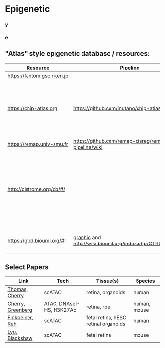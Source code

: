 # Epigenetic
###  y
###  e

## "Atlas" style epigenetic database / resources:

| Resource | Pipeline | Notes
| --------- | -------- | ------ 
| https://fantom.gsc.riken.jp  | | Fantom5 
| https://chip-atlas.org | https://github.com/inutano/chip-atlas/wiki | Highest sample n, No QC, doesn't use the input only in macs2 calling? 
| https://remap.univ-amu.fr | https://github.com/remap-cisreg/remap-pipeline/wiki | Extensive QC 
| http://cistrome.org/db/#/ |  | Hostile to 'outside' use - can't bulk pull metadata (?) and scare warnings about using the data
| https://gtrd.biouml.org/#! | [graphic](http://gtrd.biouml.org:8888/downloads/current/gtrdHub/hg38/pipelineDescription.html) and http://wiki.biouml.org/index.php/GTRD_Workflow | Uses a lot of peak callers, 

## Select Papers

| Link | Tech | Tissue(s) | Species 
| -----| ----- | ------ | -------
| [Thomas, Cherry](https://www.cell.com/developmental-cell/fulltext/S1534-5807(22)00120-4) | scATAC | retina, organoids | human
| [Cherry, Greenberg](https://www.pnas.org/doi/full/10.1073/pnas.1922501117) | ATAC, DNAseI-HS, H3K27Ac | retina, rpe | human, mouse
| [Finkbeiner, Reh](https://www.sciencedirect.com/science/article/pii/S221112472101809X) | scATAC | fetal retina, hESC retinal organoids | human
| [Lyu, Blackshaw](https://www.cell.com/cell-reports/fulltext/S2211-1247(21)01473-X?) | scATAC | fetal retina | mouse
